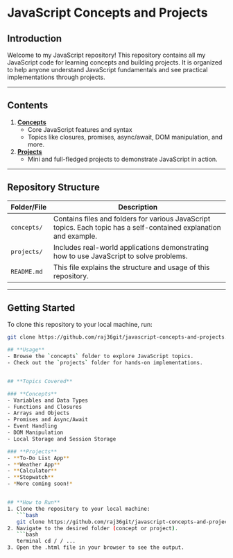 # JavaScript Concepts and Projects

## **Introduction**

Welcome to my JavaScript repository! This repository contains all my JavaScript code for learning concepts and building projects. It is organized to help anyone understand JavaScript fundamentals and see practical implementations through projects.

---

## **Contents**

1. **[Concepts](#concepts)**
   - Core JavaScript features and syntax
   - Topics like closures, promises, async/await, DOM manipulation, and more.
2. **[Projects](#projects)**
   - Mini and full-fledged projects to demonstrate JavaScript in action.

---

## **Repository Structure**

| Folder/File | Description                                                                                                        |
| ----------- | ------------------------------------------------------------------------------------------------------------------ |
| `concepts/` | Contains files and folders for various JavaScript topics. Each topic has a self-contained explanation and example. |
| `projects/` | Includes real-world applications demonstrating how to use JavaScript to solve problems.                            |
| `README.md` | This file explains the structure and usage of this repository.                                                     |

---

## **Getting Started**

To clone this repository to your local machine, run:

````bash
git clone https://github.com/raj36git/javascript-concepts-and-projects.git

## **Usage**
- Browse the `concepts` folder to explore JavaScript topics.
- Check out the `projects` folder for hands-on implementations.


## **Topics Covered**

### **Concepts**
- Variables and Data Types
- Functions and Closures
- Arrays and Objects
- Promises and Async/Await
- Event Handling
- DOM Manipulation
- Local Storage and Session Storage

### **Projects**
- **To-Do List App**
- **Weather App**
- **Calculator**
- **Stopwatch**
- *More coming soon!*


## **How to Run**
1. Clone the repository to your local machine:
   ```bash
   git clone https://github.com/raj36git/javascript-concepts-and-projects.git
2. Navigate to the desired folder (concept or project).
   ```bash
   terminal cd / / ...
3. Open the .html file in your browser to see the output.
````
